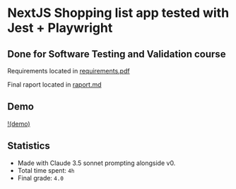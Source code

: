 # NextJS Shopping list app tested with Jest + Playwright

## Done for Software Testing and Validation course

Requirements located in [requirements.pdf](./docs/requirements.pdf)

Final raport located in [raport.md](./docs/raport.md)

## Demo


[!(demo)](https://github.com/wlgs/shopping-list-app/raw/refs/heads/main/docs/demo.webm.mp4)

## Statistics

- Made with Claude 3.5 sonnet prompting alongside v0.
- Total time spent: `4h`
- Final grade: `4.0`
